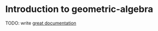 # Introduction to geometric-algebra

TODO: write [great documentation](http://jacobian.org/writing/great-documentation/what-to-write/)
